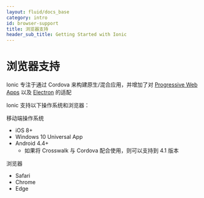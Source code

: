 ```yaml
---
layout: fluid/docs_base
category: intro
id: browser-support
title: 浏览器支持
header_sub_title: Getting Started with Ionic
---
```


# 浏览器支持

Ionic 专注于通过 Cordova
来构建原生/混合应用，并增加了对
[Progressive Web Apps](/docs/resources/progressive-web-apps/) 以及 
[Electron](http://electron.atom.io) 的适配

Ionic 支持以下操作系统和浏览器：

移动端操作系统

* iOS 8+
* Windows 10 Universal App
* Android 4.4+
  * 如果将 Crosswalk 与 Cordova 配合使用，则可以支持到 4.1 版本

浏览器

* Safari
* Chrome
* Edge
